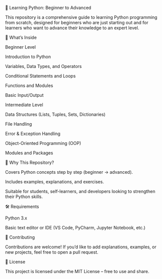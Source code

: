🐍 Learning Python: Beginner to Advanced

This repository is a comprehensive guide to learning Python programming from scratch, designed for beginners who are just starting out and for learners who want to advance their knowledge to an expert level.


📌 What’s Inside


Beginner Level

Introduction to Python

Variables, Data Types, and Operators

Conditional Statements and Loops

Functions and Modules

Basic Input/Output


Intermediate Level

Data Structures (Lists, Tuples, Sets, Dictionaries)

File Handling

Error & Exception Handling

Object-Oriented Programming (OOP)

Modules and Packages


🚀 Why This Repository?

Covers Python concepts step by step (beginner → advanced).

Includes examples, explanations, and exercises.

Suitable for students, self-learners, and developers looking to strengthen their Python skills.

🛠️ Requirements

Python 3.x

Basic text editor or IDE (VS Code, PyCharm, Jupyter Notebook, etc.)


🌟 Contributing

Contributions are welcome! If you’d like to add explanations, examples, or new projects, feel free to open a pull request.


📌 License

This project is licensed under the MIT License – free to use and share.
